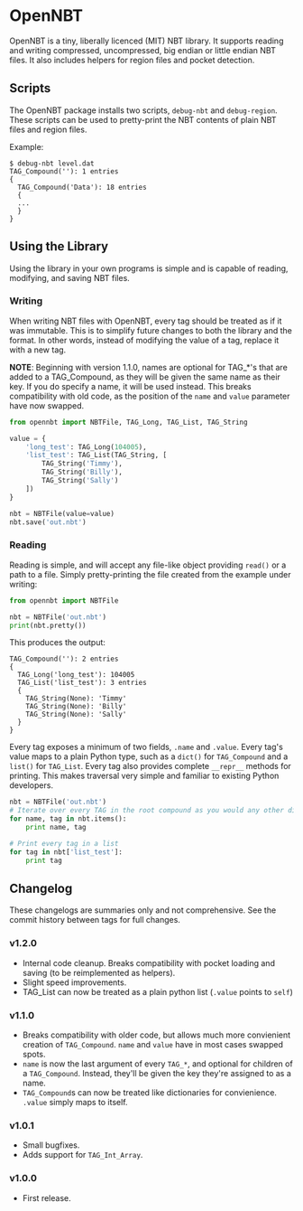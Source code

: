 # OpenNBT

OpenNBT is a tiny, liberally licenced (MIT) NBT library.
It supports reading and writing compressed, uncompressed, big endian or little endian NBT files. It also includes helpers for region files and pocket detection.

## Scripts

The OpenNBT package installs two scripts, `debug-nbt` and `debug-region`. These scripts can be used to pretty-print the NBT contents of plain NBT files and region files.

Example:

```
$ debug-nbt level.dat
TAG_Compound(''): 1 entries
{
  TAG_Compound('Data'): 18 entries
  {
  ...
  }
}
```

## Using the Library
Using the library in your own programs is simple and is capable of reading, modifying, and saving NBT files.

### Writing

When writing NBT files with OpenNBT, every tag should be treated as if it was immutable. This is to simplify future changes to both the library and the format. In other words, instead of modifying the value of a tag, replace it with a new tag.

**NOTE**: Beginning with version 1.1.0, names are optional for TAG_*'s that are added to a TAG_Compound, as they will be given the same name as their key. If you do
specify a name, it will be used instead. This breaks compatibility with old code, as the position of the `name` and `value` parameter have now swapped.

```python
from opennbt import NBTFile, TAG_Long, TAG_List, TAG_String

value = {
    'long_test': TAG_Long(104005),
    'list_test': TAG_List(TAG_String, [
        TAG_String('Timmy'),
        TAG_String('Billy'),
        TAG_String('Sally')
    ])
}

nbt = NBTFile(value=value)
nbt.save('out.nbt')
```

### Reading

Reading is simple, and will accept any file-like object providing `read()` or a path to a file.
Simply pretty-printing the file created from the example under writing:

```python
from opennbt import NBTFile

nbt = NBTFile('out.nbt')
print(nbt.pretty())
```

This produces the output:

```
TAG_Compound(''): 2 entries
{
  TAG_Long('long_test'): 104005
  TAG_List('list_test'): 3 entries
  {
    TAG_String(None): 'Timmy'
    TAG_String(None): 'Billy'
    TAG_String(None): 'Sally'
  }
}
```

Every tag exposes a minimum of two fields, `.name` and `.value`. Every tag's value maps to a plain Python type, such as a `dict()` for `TAG_Compound` and a `list()` for `TAG_List`. Every tag
also provides complete `__repr__` methods for printing. This makes traversal very simple and familiar to existing Python developers.

```python
nbt = NBTFile('out.nbt')
# Iterate over every TAG in the root compound as you would any other dict
for name, tag in nbt.items():
    print name, tag

# Print every tag in a list
for tag in nbt['list_test']:
    print tag
```

## Changelog
These changelogs are summaries only and not comprehensive. See the commit history between tags for full changes.

### v1.2.0
 - Internal code cleanup. Breaks compatibility with pocket loading and saving (to be reimplemented as helpers).
 - Slight speed improvements.
 - TAG_List can now be treated as a plain python list (`.value` points to `self`)

### v1.1.0
 - Breaks compatibility with older code, but allows much more convienient creation of `TAG_Compound`. `name` and `value` have in most cases swapped spots.
 - `name` is now the last argument of every `TAG_*`, and optional for children of a `TAG_Compound`. Instead, they'll be given the key they're assigned to as a name.
 - `TAG_Compound`s can now be treated like dictionaries for convienience. `.value` simply maps to itself.

### v1.0.1
 - Small bugfixes.
 - Adds support for `TAG_Int_Array`.

### v1.0.0
 - First release.